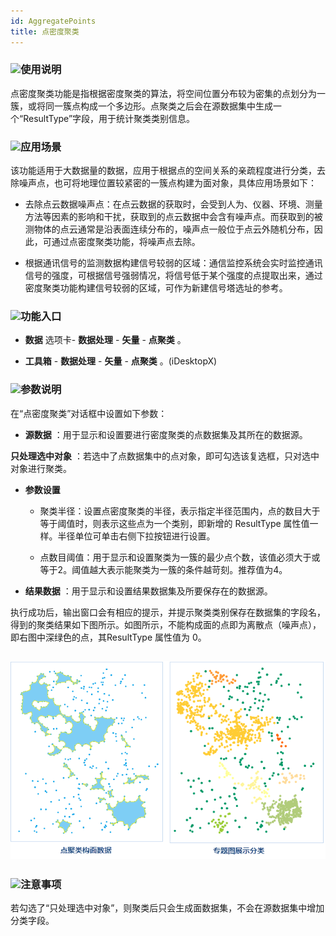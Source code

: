 ```yaml
---
id: AggregatePoints
title: 点密度聚类  
---  
```

 ### ![](../../img/read.gif)使用说明




点密度聚类功能是指根据密度聚类的算法，将空间位置分布较为密集的点划分为一簇，或将同一簇点构成一个多边形。点聚类之后会在源数据集中生成一个“ResultType”字段，用于统计聚类类别信息。



 ### ![](../../img/read.gif)应用场景



 该功能适用于大数据量的数据，应用于根据点的空间关系的亲疏程度进行分类，去除噪声点，也可将地理位置较紧密的一簇点构建为面对象，具体应用场景如下：



   * 去除点云数据噪声点：在点云数据的获取时，会受到人为、仪器、环境、测量方法等因素的影响和干扰，获取到的点云数据中会含有噪声点。而获取到的被测物体的点云通常是沿表面连续分布的，噪声点一般位于点云外随机分布，因此，可通过点密度聚类功能，将噪声点去除。

   * 根据通讯信号的监测数据构建信号较弱的区域：通信监控系统会实时监控通讯信号的强度，可根据信号强弱情况，将信号低于某个强度的点提取出来，通过密度聚类功能构建信号较弱的区域，可作为新建信号塔选址的参考。





 ### ![](../../img/read.gif)功能入口



   * **数据** 选项卡- **数据处理** - **矢量** - **点聚类** 。

   * **工具箱** - **数据处理** - **矢量** - **点聚类** 。(iDesktopX)





 ### ![](../../img/read.gif)参数说明



 在“点密度聚类”对话框中设置如下参数：



   * **源数据** ：用于显示和设置要进行密度聚类的点数据集及其所在的数据源。



 **只处理选中对象** ：若选中了点数据集中的点对象，即可勾选该复选框，只对选中对象进行聚类。



   * **参数设置**

     * 聚类半径：设置点密度聚类的半径，表示指定半径范围内，点的数目大于等于阈值时，则表示这些点为一个类别，即新增的 ResultType
属性值一样。半径单位可单击右侧下拉按钮进行设置。

     * 点数目阈值：用于显示和设置聚类为一簇的最少点个数，该值必须大于或等于2。阈值越大表示能聚类为一簇的条件越苛刻。推荐值为4。

   * **结果数据** ：用于显示和设置结果数据集及所要保存在的数据源。

执行成功后，输出窗口会有相应的提示，并提示聚类类别保存在数据集的字段名，得到的聚类结果如下图所示。如图所示，不能构成面的点即为离散点（噪声点），即右图中深绿色的点，其ResultType 属性值为 0。   
  
   ![](img/AggregatePointsResult.png)  
 ---  
  
 ### ![](../../img/note.png)注意事项



 若勾选了“只处理选中对象”，则聚类后只会生成面数据集，不会在源数据集中增加分类字段。



